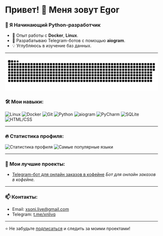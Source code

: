 # Привет! 👋 Меня зовут Egor

### 🐍 Я Начинающий Python-разработчик
- 🔧 Опыт работы с **Docker**, **Linux**.
- 🚀 Разрабатываю Telegram-ботов с помощью **aiogram**.
- 💡 Углубляюсь в изучение баз данных.

---
<p align="center">
 <img width="600" src="assets/github-snake.svg" alt="snake"/>
</p>

### 🛠️ Мои навыки:
![Linux](https://img.shields.io/badge/-Linux-FCC624?logo=linux&logoColor=black)
![Docker](https://img.shields.io/badge/-Docker-2496ED?logo=docker&logoColor=white)
![Git](https://img.shields.io/badge/-Git-F05032?logo=git&logoColor=white)
![Python](https://img.shields.io/badge/-Python-3776AB?logo=python&logoColor=white)
![aiogram](https://img.shields.io/badge/-aiogram-2C5BB4?logo=telegram&logoColor=white)
![PyCharm](https://img.shields.io/badge/-PyCharm-000000?logo=pycharm&logoColor=white)
![SQLite](https://img.shields.io/badge/-SQLite-003B57?logo=sqlite&logoColor=white)
![HTML/CSS](https://img.shields.io/badge/-HTML%2FCSS-E34F26?logo=html5&logoColor=white)

---

### 🔥 Статистика профиля:
![Статистика профиля](https://github-readme-stats.vercel.app/api?username=Xlvq&show_icons=true&theme=radical)
![Самые популярные языки](https://github-readme-stats.vercel.app/api/top-langs/?username=Xlvq&layout=compact&theme=radical)

---

### 🚀 Мои лучшие проекты:
- [Telegram-бот для онлайн заказов в кофейне](https://github.com/Xlvq/Coffee)
  _Бот для онлайн заказов в кофейне._

---

### 📫 Контакты:
- Email: [xsoni.live@gmail.com](mailto:xsoni.live@gmail.com)
- Telegram: [t.me/xnlivq](https://t.me/xnlivq)

---

⭐️ Не забудьте [подписаться](https://github.com/Xlvq) и следить за моими проектами!

